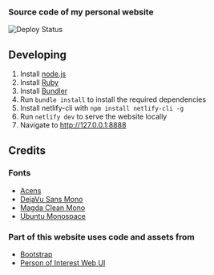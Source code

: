 ### Source code of my personal website

![Deploy Status](https://api.netlify.com/api/v1/badges/00e3aae8-6038-4963-a3da-7a50b5702617/deploy-status)

## Developing

1. Install [node.js](https://nodejs.org)
2. Install [Ruby](https://www.ruby-lang.org)
3. Install [Bundler](https://bundler.io)
4. Run `bundle install` to install the required dependencies
5. Install netlify-cli with `npm install netlify-cli -g`
6. Run `netlify dev` to serve the website locally
7. Navigate to <http://127.0.0.1:8888>

## Credits

### Fonts

- [Acens](https://www.dafont.com/acens.font)
- [DejaVu Sans Mono](https://www.fontsquirrel.com/fonts/dejavu-sans-mono)
- [Magda Clean Mono](https://www.myfonts.com/fonts/fontfont/ff-magda-clean-mono)
- [Ubuntu Monospace](https://design.ubuntu.com/font/)

### Part of this website uses code and assets from

- [Bootstrap](https://github.com/twbs/bootstrap)
- [Person of Interest Web UI](https://github.com/Phreshhh/poi-web-ui)
